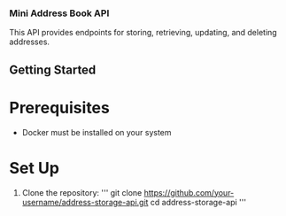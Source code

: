### Mini Address Book API
This API provides endpoints for storing, retrieving, updating, and deleting addresses.
## Getting Started
# Prerequisites
- Docker must be installed on your system
# Set Up
1. Clone the repository:
'''
git clone https://github.com/your-username/address-storage-api.git
cd address-storage-api
'''
